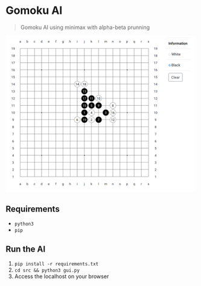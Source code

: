 # Gomoku AI
> Gomoku AI using minimax with alpha-beta prunning

<p align="center">
    <img width="1000" src="./screenshot.png">
</p>

## Requirements

* `python3`
* `pip`

## Run the AI

1. `pip install -r requirements.txt`
1. `cd src && python3 gui.py`
1. Access the localhost on your browser
